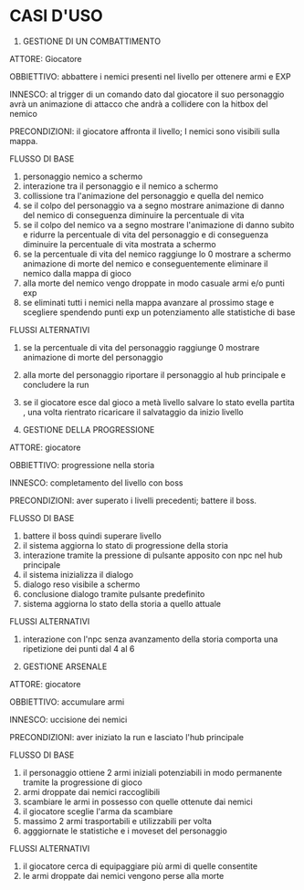 # CASI D'USO

1. GESTIONE DI UN COMBATTIMENTO

ATTORE: Giocatore

OBBIETTIVO: abbattere i nemici presenti nel livello per ottenere armi e EXP

INNESCO: al trigger di un comando dato dal giocatore il suo personaggio avrà un animazione di attacco che andrà a collidere con la hitbox del nemico

PRECONDIZIONI: il giocatore affronta il livello; I nemici sono visibili sulla mappa.

FLUSSO DI BASE

1. personaggio nemico a schermo
2. interazione tra il personaggio e il nemico a schermo
3. collissione tra l'animazione del personaggio e quella del nemico
4. se il colpo del personaggio va a segno mostrare animazione di danno del nemico di conseguenza diminuire la percentuale di vita
5. se il colpo del nemico va a segno mostrare l'animazione di danno subito e ridurre la percentuale di vita del personaggio e di conseguenza diminuire la percentuale di vita mostrata a schermo
6. se la percentuale di vita del nemico raggiunge lo 0 mostrare a schermo animazione di morte del nemico e conseguentemente eliminare il nemico dalla mappa di gioco
7. alla morte del nemico vengo droppate in modo casuale armi e/o punti exp
8. se eliminati tutti i nemici nella mappa avanzare al prossimo stage e scegliere spendendo punti exp un potenziamento alle statistiche di base 

FLUSSI ALTERNATIVI

1. se la percentuale di vita del personaggio raggiunge 0 mostrare animazione di morte del personaggio
2. alla morte del personaggio riportare il personaggio al hub principale e concludere la run
3. se il giocatore esce dal gioco a metà livello salvare lo stato evella partita , una volta rientrato ricaricare il salvataggio da inizio livello 

2. GESTIONE DELLA PROGRESSIONE


ATTORE: giocatore

OBBIETTIVO: progressione nella storia

INNESCO: completamento del livello con boss

PRECONDIZIONI: aver superato i livelli precedenti; battere il boss.

FLUSSO DI BASE

1. battere il boss quindi superare livello
2. il sistema aggiorna lo stato di progressione della storia
3. interazione tramite la pressione di pulsante apposito con npc nel hub principale
4. il sistema inizializza il dialogo
5. dialogo reso visibile a schermo
6. conclusione dialogo tramite pulsante predefinito
7. sistema aggiorna lo stato della storia a quello attuale

FLUSSI ALTERNATIVI

1. interazione con l'npc senza avanzamento della storia comporta una ripetizione dei punti dal 4 al 6

3. GESTIONE ARSENALE

ATTORE: giocatore

OBBIETTIVO: accumulare armi 

INNESCO: uccisione dei nemici

PRECONDIZIONI: aver iniziato la run e lasciato l'hub principale

FLUSSO DI BASE

1. il personaggio ottiene 2 armi iniziali potenziabili in modo permanente tramite la progressione di gioco
2. armi droppate dai nemici raccoglibili
3. scambiare le armi in possesso con quelle ottenute dai nemici
4. il giocatore sceglie l'arma da scambiare
5. massimo 2 armi trasportabili e utilizzabili per volta
6. agggiornate le statistiche e i moveset del personaggio

FLUSSI ALTERNATIVI

1. il giocatore cerca di equipaggiare più armi di quelle consentite
2. le armi droppate dai nemici vengono perse alla morte
